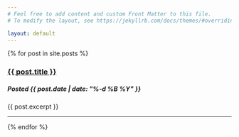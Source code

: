 ```yaml
---
# Feel free to add content and custom Front Matter to this file.
# To modify the layout, see https://jekyllrb.com/docs/themes/#overriding-theme-defaults

layout: default
---
```

<p>
  {% for post in site.posts %}
    <h3><a href="{{ post.url }}">{{ post.title }}</a></h3>
    <h5>Posted {{ post.date | date: "%-d %B %Y" }}</h5>
    <p>{{ post.excerpt }}</p>
    <hr>
  {% endfor %}
</p>